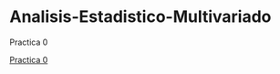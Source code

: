 # Analisis-Estadistico-Multivariado

Practica 0

[Practica 0](https://nbviewer.jupyter.org/github/EvelyGutierrez/Analisis-Estadistico-Multivariado/blob/master/Untitled.ipynb)
